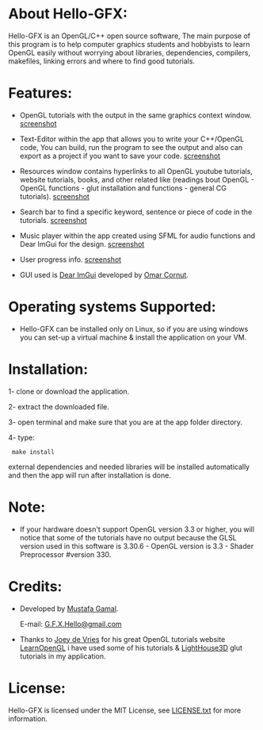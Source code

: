 # About Hello-GFX:
  Hello-GFX is an OpenGL/C++ open source software, 
  The main purpose of this program is to help computer graphics students and hobbyists to learn OpenGL easily
  without worrying about libraries, dependencies, compilers, makefiles, linking errors and where to find good tutorials.
  
  # Features:
  - OpenGL tutorials with the output in the same graphics context window. [screenshot](https://raw.githubusercontent.com/MuUusta/Hello-GFX/master/Screenshots/OpenGl-Tutorial.png)
  
  - Text-Editor within the app that allows you to write your C++/OpenGL code, You can build, run the program 
   to see the output and also can export as a project if you want to save your code. [screenshot](https://raw.githubusercontent.com/MuUusta/Hello-GFX/master/Screenshots/Text-Editor.png)
   
  - Resources window contains hyperlinks to all OpenGL youtube tutorials, website tutorials, books, and other 
   related like (readings bout OpenGL - OpenGL functions - glut installation and functions - general CG tutorials). [screenshot](https://raw.githubusercontent.com/MuUusta/Hello-GFX/master/Screenshots/Resources.png)
   
  - Search bar to find a specific keyword, sentence or piece of code in the tutorials. [screenshot](https://raw.githubusercontent.com/MuUusta/Hello-GFX/master/Screenshots/Search.png)

  - Music player within the app created using SFML for audio functions and Dear ImGui for the design. [screenshot](https://raw.githubusercontent.com/MuUusta/Hello-GFX/master/Screenshots/MusicPlayer.png)
  
  - User progress info. [screenshot](https://raw.githubusercontent.com/MuUusta/Hello-GFX/master/Screenshots/UserInfo.png)
  
  
  - GUI used is [Dear ImGui](https://github.com/ocornut/imgui) developed by [Omar Cornut](http://www.miracleworld.net/).
  
# Operating systems Supported:
  - Hello-GFX can be installed only on Linux, so if you are using windows you can set-up a virtual machine & install the 
  application on your VM.
  
# Installation:
  1- clone or download the application.
  
  2- extract the downloaded file.
  
  3- open terminal and make sure that you are at the app folder directory.
  
  4- type: 
  
     make install
     
  external dependencies and needed libraries will be installed automatically and then the app will run
     after installation is done.
     
  # Note:
  - If your hardware doesn't support OpenGL version 3.3 or higher, you will notice that some of the tutorials have no output     because the GLSL version used in this software is 3.30.6 - OpenGL version is 3.3 - Shader Preprocessor #version 330.

  # Credits:
  - Developed by [Mustafa Gamal](https://www.linkedin.com/in/mustafa-gamal-abdel-naser-4b7289132/).
  
    E-mail: G.F.X.Hello@gmail.com
  
  - Thanks to  [Joey de Vries](https://joeydevries.com/#home) for his great OpenGL tutorials website [LearnOpenGL](https://learnopengl.com/)
    i have used some of his tutorials & [LightHouse3D](http://www.lighthouse3d.com/tutorials/glut-tutorial/) glut tutorials in my application.
    
  # License:
  Hello-GFX is licensed under the MIT License, see [LICENSE.txt](https://github.com/MuUusta/Hello-GFX/blob/master/LICENSE.txt) for more information.
  

